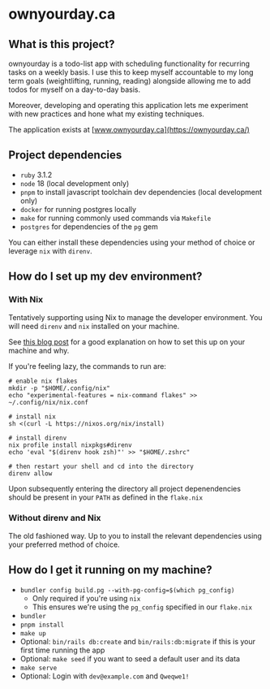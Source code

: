 # ownyourday.ca

## What is this project?

ownyourday is a todo-list app with scheduling functionality for recurring tasks on a weekly basis.
I use this to keep myself accountable to my long term goals (weightlifting, running, reading) alongside allowing me to
add todos for myself on a day-to-day basis.

Moreover, developing and operating this application lets me experiment with new practices and hone what my existing techniques.

The application exists at [www.ownyourday.ca](https://ownyourday.ca/)

## Project dependencies
* `ruby` 3.1.2
* `node` 18 (local development only)
* `pnpm` to install javascript toolchain dev dependencies (local development only)
* `docker` for running postgres locally
* `make` for running commonly used commands via `Makefile`
* `postgres` for dependencies of the `pg` gem

You can either install these dependencies using your method of choice or leverage `nix` with `direnv`.

## How do I set up my dev environment?

### With Nix

Tentatively supporting using Nix to manage the developer environment. You will need `direnv` and `nix` installed on your machine.

See [this blog post](https://blog.testdouble.com/posts/2023-05-02-frictionless-developer-environments/) for a good explanation on how to set this up on your machine and why. 

If you're feeling lazy, the commands to run are:
```shell
# enable nix flakes
mkdir -p "$HOME/.config/nix"
echo "experimental-features = nix-command flakes" >> ~/.config/nix/nix.conf

# install nix
sh <(curl -L https://nixos.org/nix/install)

# install direnv
nix profile install nixpkgs#direnv
echo 'eval "$(direnv hook zsh)"' >> "$HOME/.zshrc"

# then restart your shell and cd into the directory
direnv allow
```

Upon subsequently entering the directory all project depenendencies should be present in your `PATH` as defined in the `flake.nix`

### Without direnv and Nix

The old fashioned way. Up to you to install the relevant dependencies using your preferred method of choice.

## How do I get it running on my machine?

* `bundler config build.pg --with-pg-config=$(which pg_config)`
  * Only required if you're using `nix`
  * This ensures we're using the `pg_config` specified in our `flake.nix` 
* `bundler`
* `pnpm install`
* `make up`
* Optional: `bin/rails db:create` and `bin/rails:db:migrate` if this is your first time running the app
* Optional: `make seed` if you want to seed a default user and its data
* `make serve`
* Optional: Login with `dev@example.com` and `Qweqwe1!`
